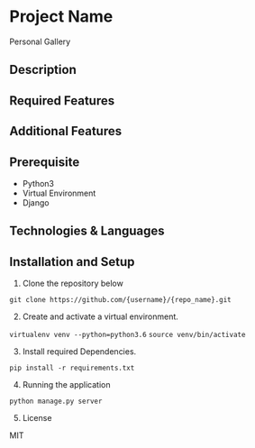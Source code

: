 # Project Name

Personal Gallery

## Description

## Required Features

## Additional Features

## Prerequisite

<ul>
<li>Python3</li>
<li>Virtual Environment</li>
<li>Django </li>
</ul>

## Technologies & Languages


## Installation and Setup

1. Clone the repository below

  `git clone https://github.com/{username}/{repo_name}.git`

2. Create and activate a virtual environment. 

  `virtualenv venv --python=python3.6`
  `source venv/bin/activate`

3. Install required Dependencies.

  `pip install -r requirements.txt`

4. Running the application

  `python manage.py server`


5. License

  MIT